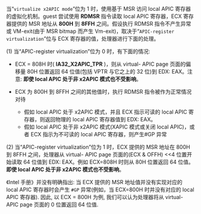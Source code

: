 
当“`virtualize x2APIC mode`”位为 1 时，使用基于 MSR 访问 local APIC 寄存器的虚拟化机制。guest 尝试使用 **RDMSR** 指令读取 local APIC 寄存器，ECX 寄存器提供的 MSR 地址从 **800H** 到 **8FFH** 之间。假设执行 RDMSR 指令不产生异常或 VM-exit(由于 MSR bitmap 而产生 Vm-exit)，取决于“`APIC-register virtualization`”位与 ECX 寄存器的值，处理器进行下面的处理。

(1) 当“APIC-register virtualization”位为 0 时，有下面的情况: 

* ECX = 808H 时( **IA32_X2APIC_TPR** )，则从 virtual- APIC page 页面的偏移量 80H 位置返回 64 位值(包括 VPTR 与它之上的 32 位)到 EDX: EAX。注意: **即使 local APIC 处于非 x2APIC 模式也不受影响**。

* ECX 为 800H 到 8FFH 之间的其他值时，执行 RDMSR 指令被作为正常情况对待
    * 假如 local APIC 处于 x2APIC 模式，并且 ECX 指示可读的 local APIC 寄存器，则返回物理的 local APIC 寄存器值到 EDX: EAX。
    * 假如 local APIC 处于非 x2APIC 模式(XAPIC 模式或关闭 local APIC)，或者 ECX 指示为不可读的 local APIC 寄存器，则产生#GP 异常

(2) 当“APIC-register virtualization”位为 1 时，ECX 提供的 MSR 地址在 800H 到 8FFH 之间，处理器从 virtual- APIC page 页面的(ECX & OFFH) <<4 位置开始读取 64 位值到 EDX: EAX。例如 ECX=808H 时则从 80H 位置返回 64 位值。**即使 local APIC 处于非 x2APIC 模式也不受影响**。

《Intel 手册》并没有明确指出: 当 ECX 提供的 MSR 地址值并没有实现对应的 local APIC 寄存器时会产生 `#GP` 异常(例如，当 ECX=800H 时并没有对应的 local APIC 寄存器). 因此, 以 ECX = 800H 为例, 我们可以认为处理器将从 virtual-APIC page 页面的 0 位置返回 64 位值.